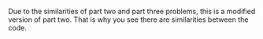 Due to the similarities of part two and part three problems, this is a modified version of part two. 
That is why you see there are similarities between the code.
